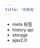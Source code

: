 ```yaml
---
title: '收集箱'
---
```


- meta 标签
- history api
- storage
- ajax2.0


<!-- 中级：

- HTML 方面能够结合各个浏览器 api 描述常用类库的实现。
- css 方面能够结合各个概念，说明白网上那些 hack 方案或优化方案的原理。
- 能说明白接口请求的前后端整体架构和流程，包括：业务代码，浏览器原理，http 协议，服务端接入层，rpc 服务调用，负载均衡。
- 知道 websocket 用法，包括但不限于：鉴权，房间分配，心跳机制，重连方案等。
- 知道 pc 端与移动端登录态维护方案，知道 token base 登录态实现细节，知道服务端 session 控制实现，关键字：refresh token。
- 知道 oauth2.0 轻量与完整实现原理。
- 知道移动端 api 请求与 socket 如何通过 native 发送，知道如何与 native 进行数据交互，知道 ios 与安卓 jsbridge 实现原理。 -->